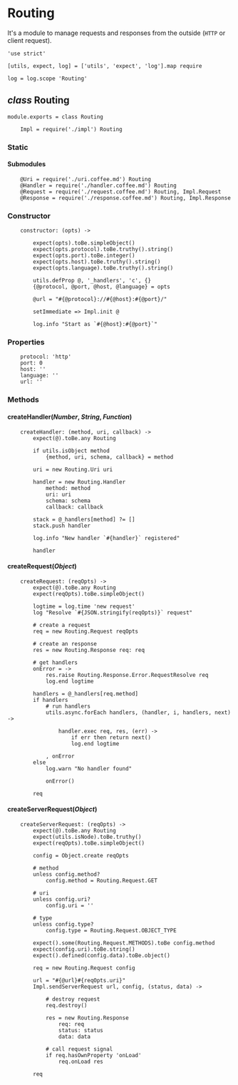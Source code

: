 Routing
=======

It's a module to manage requests and responses from the outside (`HTTP` or client request).

	'use strict'

	[utils, expect, log] = ['utils', 'expect', 'log'].map require

	log = log.scope 'Routing'

*class* Routing
---------------

	module.exports = class Routing

		Impl = require('./impl') Routing

### Static

#### Submodules

		@Uri = require('./uri.coffee.md') Routing
		@Handler = require('./handler.coffee.md') Routing
		@Request = require('./request.coffee.md') Routing, Impl.Request
		@Response = require('./response.coffee.md') Routing, Impl.Response

### Constructor

		constructor: (opts) ->

			expect(opts).toBe.simpleObject()
			expect(opts.protocol).toBe.truthy().string()
			expect(opts.port).toBe.integer()
			expect(opts.host).toBe.truthy().string()
			expect(opts.language).toBe.truthy().string()

			utils.defProp @, '_handlers', 'c', {}
			{@protocol, @port, @host, @language} = opts

			@url = "#{@protocol}://#{@host}:#{@port}/"

			setImmediate => Impl.init @

			log.info "Start as `#{@host}:#{@port}`"

### Properties

		protocol: 'http'
		port: 0
		host: ''
		language: ''
		url: ''

### Methods

#### createHandler(*Number*, *String*, *Function*)

		createHandler: (method, uri, callback) ->
			expect(@).toBe.any Routing

			if utils.isObject method
				{method, uri, schema, callback} = method

			uri = new Routing.Uri uri

			handler = new Routing.Handler
				method: method
				uri: uri
				schema: schema
				callback: callback

			stack = @_handlers[method] ?= []
			stack.push handler

			log.info "New handler `#{handler}` registered"

			handler

#### createRequest(*Object*)

		createRequest: (reqOpts) ->
			expect(@).toBe.any Routing
			expect(reqOpts).toBe.simpleObject()

			logtime = log.time 'new request'
			log "Resolve `#{JSON.stringify(reqOpts)}` request"

			# create a request
			req = new Routing.Request reqOpts

			# create an response
			res = new Routing.Response req: req

			# get handlers
			onError = ->
				res.raise Routing.Response.Error.RequestResolve req
				log.end logtime

			handlers = @_handlers[req.method]
			if handlers
				# run handlers
				utils.async.forEach handlers, (handler, i, handlers, next) ->

					handler.exec req, res, (err) ->
						if err then return next()
						log.end logtime

				, onError
			else
				log.warn "No handler found"

				onError()

			req

#### createServerRequest(*Object*)

		createServerRequest: (reqOpts) ->
			expect(@).toBe.any Routing
			expect(utils.isNode).toBe.truthy()
			expect(reqOpts).toBe.simpleObject()

			config = Object.create reqOpts

			# method
			unless config.method?
				config.method = Routing.Request.GET

			# uri
			unless config.uri?
				config.uri = ''

			# type
			unless config.type?
				config.type = Routing.Request.OBJECT_TYPE

			expect().some(Routing.Request.METHODS).toBe config.method
			expect(config.uri).toBe.string()
			expect().defined(config.data).toBe.object()

			req = new Routing.Request config

			url = "#{@url}#{reqOpts.uri}"
			Impl.sendServerRequest url, config, (status, data) ->

				# destroy request
				req.destroy()

				res = new Routing.Response
					req: req
					status: status
					data: data

				# call request signal
				if req.hasOwnProperty 'onLoad'
					req.onLoad res

			req